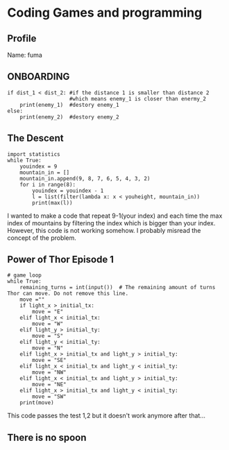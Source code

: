 # Coding Games and programming #
## Profile ##
Name: fuma

## ONBOARDING ##
```
if dist_1 < dist_2: #if the distance 1 is smaller than distance 2
                    #which means enemy_1 is closer than enermy_2
    print(enemy_1)  #destory enemy_1
else:               
    print(enemy_2)  #destory enemy_2
```

## The Descent ## 
```
import statistics
while True:
    youindex = 9
    mountain_in = []
    mountain_in.append(9, 8, 7, 6, 5, 4, 3, 2)
    for i in range(8):
        youindex = youindex - 1
        l = list(filter(lambda x: x < youheight, mountain_in))
        print(max(l))
 ```
 I wanted to make a code that repeat 9-1(your index) and each time the max index of mountains by filtering the index which is bigger than your index. However, this code is not working somehow. I probably misread the concept of the problem.

## Power of Thor Episode 1 ##
```
# game loop
while True:
    remaining_turns = int(input())  # The remaining amount of turns Thor can move. Do not remove this line.
    move =""
    if light_x > initial_tx:
        move = "E"
    elif light_x < initial_tx:
        move = "W"
    elif light_y > initial_ty:
        move = "S"
    elif light_y < initial_ty:
        move = "N"
    elif light_x > initial_tx and light_y > initial_ty:
        move = "SE"
    elif light_x < initial_tx and light_y < initial_ty:
        move = "NW"
    elif light_x < initial_tx and light_y > initial_ty:
        move = "NE"
    elif light_x > initial_tx and light_y < initial_ty:
        move = "SW"
    print(move)
```
This code passes the test 1,2 but it doesn't work anymore after that...

## There is no spoon ##
```
```

